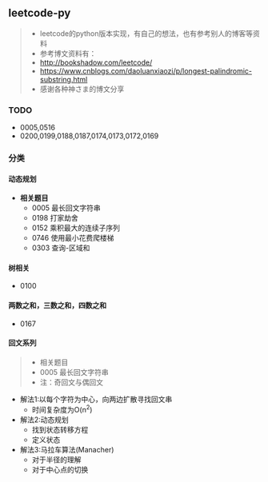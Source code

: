 ## leetcode-py
>* leetcode的python版本实现，有自己的想法，也有参考别人的博客等资料
>* 参考博文资料有：
>  * http://bookshadow.com/leetcode/
>  * https://www.cnblogs.com/daoluanxiaozi/p/longest-palindromic-substring.html
>* 感谢各种神さま的博文分享

### TODO
* 0005,0516
* 0200,0199,0188,0187,0174,0173,0172,0169

### 分类
#### 动态规划
* **相关题目**
  * 0005 最长回文字符串
  * 0198 打家劫舍
  * 0152 乘积最大的连续子序列
  * 0746 使用最小花费爬楼梯
  * 0303 查询-区域和

#### 树相关
* 0100

#### 两数之和，三数之和，四数之和
* 0167

#### 回文系列
> * 相关题目
>  * 0005 最长回文字符串
> * 注：奇回文与偶回文
* 解法1:以每个字符为中心，向两边扩散寻找回文串
  * 时间复杂度为O(n<sup>2</sup>)
* 解法2:动态规划
  * 找到状态转移方程
  * 定义状态
* 解法3:马拉车算法(Manacher)
  * 对于半径的理解
  * 对于中心点的切换